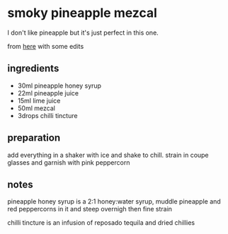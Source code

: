 # smoky pineapple mezcal

I don't like pineapple but it's just perfect in this one.

from [here](https://www.youtube.com/watch?v=LRk7kHKt3SA) with some edits

## ingredients

- 30ml pineapple honey syrup
- 22ml pineapple juice
- 15ml lime juice
- 50ml mezcal
- 3drops chilli tincture

## preparation

add everything in a shaker with ice and shake to chill. strain in coupe glasses and garnish with pink peppercorn

## notes

pineapple honey syrup is a 2:1 honey:water syrup, muddle pineapple and red peppercorns in it and steep overnigh then fine strain

chilli tincture is an infusion of reposado tequila and dried chillies